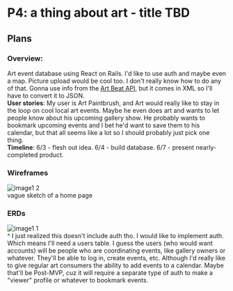 # P4: a thing about art - title TBD

## Plans

### Overview:
Art event database using React on Rails. I'd like to use auth and maybe even a map. Picture upload would be cool too. I don't really know how to do any of that. Gonna use info from the [Art Beat API](https://www.nyartbeat.com/resources/doc/api), but it comes in XML so I'll have to convert it to JSON.<br />
**User stories**: My user is Art Paintbrush, and Art would really like to stay in the loop on cool local art events. Maybe he even does art and wants to let people know about his upcoming gallery show. He probably wants to bookmark upcoming events and I bet he'd want to save them to his calendar, but that all seems like a lot so I should probably just pick one thing.<br />
**Timeline**: 6/3 - flesh out idea. 6/4 - build database. 6/7 - present nearly-completed product.<br />

### Wireframes
![image1 2](https://media.git.generalassemb.ly/user/19640/files/35b77d00-861a-11e9-9041-cb6db1c8864a)<br />
vague sketch of a home page

### ERDs
![image1 1](https://media.git.generalassemb.ly/user/19640/files/3996cf80-8619-11e9-8685-349bb82f776b)<br />
^ I just realized this doesn't include auth tho. I would like to implement auth. Which means I'll need a users table. I guess the users (who would want accounts) will be people who are coordinating events, like gallery owners or whatever. They'll be able to log in, create events, etc. Although I'd really like to give regular art consumers the ability to add events to a calendar. Maybe that'll be Post-MVP, cuz it will require a separate type of auth to make a "viewer" profile or whatever to bookmark events.
